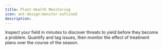 ```yaml
---
title: Plant Health Monitoring
icon: ant-design:monitor-outlined
description:
---
```


Inspect your field in minutes to discover threats to yield before they become a problem. Quantify and tag issues, then monitor the effect of treatment plans over the course of the season.

